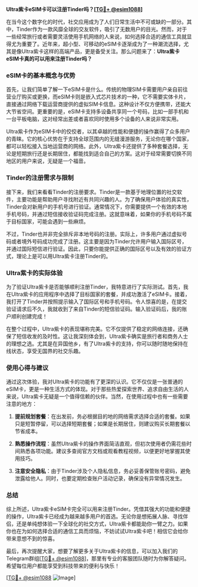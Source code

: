 **Ultra紫卡eSIM卡可以注册Tinder吗？[[TG💪+ @esim1088](https://t.me/s/esim1088)]**

在当今这个数字化的时代，社交应用成为了人们日常生活中不可或缺的一部分。其中，Tinder作为一款风靡全球的交友软件，吸引了无数用户的目光。然而，对于一些经常旅行或者需要灵活使用手机网络的人来说，如何选择合适的通信工具就显得尤为重要了。近年来，超小型、可移动的eSIM卡逐渐成为了一种潮流选择，尤其是像Ultra紫卡这样的高端产品，更是备受关注。那么问题来了：**Ultra紫卡eSIM卡真的可以用来注册Tinder吗？**

### eSIM卡的基本概念与优势

首先，让我们简单了解一下eSIM卡是什么。传统的物理SIM卡需要用户亲自前往营业厅购买或更换，而eSIM卡则是嵌入式芯片技术的一种，它不需要实体卡片，直接通过网络下载运营商提供的虚拟SIM卡信息。这种设计不仅方便携带，还能大大节省空间。更重要的是，eSIM卡支持多设备共享同一个号码，比如一部手机和一台平板电脑，这对经常出差或者喜欢同时使用多个设备的人来说非常实用。

Ultra紫卡作为eSIM卡中的佼佼者，以其卓越的性能和便捷的操作赢得了众多用户的青睐。它的核心优势在于支持全球范围内的无缝漫游服务，无论你在哪个国家，都可以轻松接入当地运营商的网络。此外，Ultra紫卡还提供了多种套餐选择，无论是短期旅行还是长期居住，都能找到适合自己的方案。这对于经常需要切换不同地区的用户来说，无疑是一个福音。

### Tinder的注册需求与限制

接下来，我们来看看Tinder的注册要求。Tinder是一款基于地理位置的社交软件，主要功能是帮助用户寻找附近有共同兴趣的人。为了确保用户体验的真实性，Tinder会对新用户的手机号进行验证。通常情况下，你需要提供一个有效的本地手机号码，并通过短信接收验证码完成注册。这就意味着，如果你的手机号码不属于目标国家，可能会遇到一些麻烦。

不过，Tinder也并非完全排斥非本地号码的注册。实际上，许多用户通过虚拟号码或者境外号码成功完成了注册。这主要是因为Tinder允许用户输入国际区号，并通过国际短信进行验证。因此，只要你能提供正确的国际区号以及有效的验证方式，理论上是可以用Ultra紫卡注册Tinder的。

### Ultra紫卡的实际体验

为了验证Ultra紫卡是否能够顺利注册Tinder，我特意进行了实际测试。首先，我在Ultra紫卡的应用程序中选择了目标国家的套餐，并成功激活了eSIM卡。接着，我打开了Tinder并按照提示输入了国际区号和手机号码。令人惊喜的是，在提交验证请求后不久，我就收到了来自Tinder的短信验证码。输入验证码后，我的账户顺利创建完成！

在整个过程中，Ultra紫卡的表现堪称完美。它不仅提供了稳定的网络连接，还确保了短信收发的及时性。这让我深刻体会到，Ultra紫卡确实是旅行者和商务人士的理想之选。尤其是在异国他乡，有了Ultra紫卡的支持，你可以随时随地保持在线状态，享受无国界的社交乐趣。

### 使用心得与建议

通过这次体验，我对Ultra紫卡的功能有了更深的认识。它不仅仅是一张普通的eSIM卡，更是一种生活方式的体现。对于那些热爱探索世界、追求自由生活的人来说，Ultra紫卡无疑是一个值得信赖的伙伴。当然，在使用过程中也有一些需要注意的地方：

1. **提前规划套餐**：在出发前，务必根据目的地的网络需求选择合适的套餐。如果只是短暂停留，可以选择短期套餐；如果是长期居住，则建议购买长期套餐以节省成本。
   
2. **熟悉操作流程**：虽然Ultra紫卡的操作界面简洁直观，但初次使用者仍需花些时间熟悉各项功能。建议多查阅官方文档或观看教程视频，以便更好地掌握其使用技巧。

3. **注意安全隐私**：由于Tinder涉及个人隐私信息，务必妥善保管账号密码，避免泄露给他人。同时，也要定期检查账户活动记录，确保没有异常情况发生。

### 总结

综上所述，Ultra紫卡eSIM卡完全可以用来注册Tinder。凭借其强大的功能和便捷的操作，Ultra紫卡已经成为越来越多用户的首选。无论你是想拓展人脉、寻找伴侣，还是单纯想体验一下全球化的社交方式，Ultra紫卡都能助你一臂之力。如果你也在为如何选择合适的通信工具而烦恼，不妨试试Ultra紫卡吧！相信它会给你带来意想不到的惊喜。

最后，再次提醒大家，想要了解更多关于Ultra紫卡的信息，可以加入我们的Telegram群组[[TG💪+ @esim1088](https://t.me/s/esim1088)]，那里有专业的客服团队随时为你解答疑问。希望每位用户都能享受到科技带来的便利与快乐！

[[TG💪+ @esim1088](https://t.me/s/esim1088) ![Image](https://i.postimg.cc/4NQfJmqS/Snipaste-2025-05-13-00-14-12.png)]